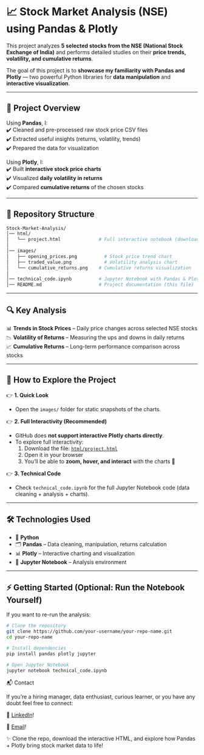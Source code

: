 # 📈 Stock Market Analysis (NSE) using Pandas & Plotly

This project analyzes **5 selected stocks from the NSE (National Stock Exchange of India)** and performs detailed studies on their **price trends, volatility, and cumulative returns**.  

The goal of this project is to **showcase my familiarity with Pandas and Plotly** — two powerful Python libraries for **data manipulation** and **interactive visualization**.  

---

## 🚀 Project Overview  

Using **Pandas**, I:  
✔️ Cleaned and pre-processed raw stock price CSV files  
✔️ Extracted useful insights (returns, volatility, trends)  
✔️ Prepared the data for visualization  

Using **Plotly**, I:  
✔️ Built **interactive stock price charts**  
✔️ Visualized **daily volatility in returns**  
✔️ Compared **cumulative returns** of the chosen stocks  

---

## 📂 Repository Structure  

```bash
Stock-Market-Analysis/  
│── html/  
│   └── project.html              # Full interactive notebook (download & open in browser)  
│  
│── images/  
│   ├── opening_prices.png          # Stock price trend chart  
│   ├── traded_value.png            # Volatility analysis chart  
│   └── cumulative_returns.png    # Cumulative returns visualization  
│  
│── technical_code.ipynb          # Jupyter Notebook with Pandas & Plotly code  
│── README.md                     # Project documentation (this file)  

```

---

## 🔍 Key Analysis  

📊 **Trends in Stock Prices** – Daily price changes across selected NSE stocks  
📉 **Volatility of Returns** – Measuring the ups and downs in daily returns  
📈 **Cumulative Returns** – Long-term performance comparison across stocks  

---

## 📌 How to Explore the Project  

👉 **1. Quick Look**  
- Open the `images/` folder for static snapshots of the charts.  

👉 **2. Full Interactivity (Recommended)**  
- GitHub does **not support interactive Plotly charts directly**.  
- To explore full interactivity:  
  1. Download the file: [`html/project.html`](./html/project.html)  
  2. Open it in your browser  
  3. You’ll be able to **zoom, hover, and interact** with the charts 🎉  

👉 **3. Technical Code**  
- Check `technical_code.ipynb` for the full Jupyter Notebook code (data cleaning + analysis + charts).  

---

## 🛠️ Technologies Used  

- 🐍 **Python**  
- 🗂️ **Pandas** – Data cleaning, manipulation, returns calculation  
- 📊 **Plotly** – Interactive charting and visualization  
- 📓 **Jupyter Notebook** – Analysis environment  


---

## ⚡ Getting Started (Optional: Run the Notebook Yourself)  

If you want to re-run the analysis:  

```bash
# Clone the repository
git clone https://github.com/your-username/your-repo-name.git
cd your-repo-name

# Install dependencies
pip install pandas plotly jupyter

# Open Jupyter Notebook
jupyter notebook technical_code.ipynb
```
📬 Contact

If you’re a hiring manager, data enthusiast, curious learner, or you have any doubt feel free to connect:

💼 [LinkedIn](https://www.linkedin.com/in/pradumnchauhan)!

📧 [Email](pradumnchauhan2812@gmail.com)!


✨ Clone the repo, download the interactive HTML, and explore how Pandas + Plotly bring stock market data to life!


